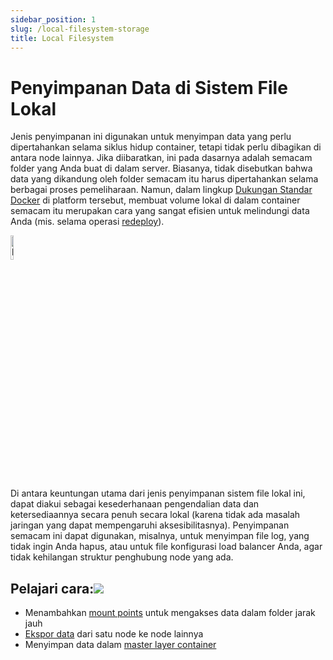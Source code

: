 ```yaml
---
sidebar_position: 1
slug: /local-filesystem-storage
title: Local Filesystem
---
```


# Penyimpanan Data di Sistem File Lokal

Jenis penyimpanan ini digunakan untuk menyimpan data yang perlu dipertahankan selama siklus hidup container, tetapi tidak perlu dibagikan di antara node lainnya. Jika diibaratkan, ini pada dasarnya adalah semacam folder yang Anda buat di dalam server. Biasanya, tidak disebutkan bahwa data yang dikandung oleh folder semacam itu harus dipertahankan selama berbagai proses pemeliharaan. Namun, dalam lingkup [Dukungan Standar Docker](<https://docs.dewacloud.com/docs/container-types/>) di platform tersebut, membuat volume lokal di dalam container semacam itu merupakan cara yang sangat efisien untuk melindungi data Anda (mis. selama operasi [redeploy](<https://docs.dewacloud.com/docs/container-redeploy/>)).

<img src="https://assets.dewacloud.com/dewacloud-docs/data-storage/use-case/local-filesystem/01-local-filesystem-storage.png" alt="local filesystem storage" width="10%"/>

Di antara keuntungan utama dari jenis penyimpanan sistem file lokal ini, dapat diakui sebagai kesederhanaan pengendalian data dan ketersediaannya secara penuh secara lokal (karena tidak ada masalah jaringan yang dapat mempengaruhi aksesibilitasnya). Penyimpanan semacam ini dapat digunakan, misalnya, untuk menyimpan file log, yang tidak ingin Anda hapus, atau untuk file konfigurasi load balancer Anda, agar tidak kehilangan struktur penghubung node yang ada.

## Pelajari cara:[![](#)](<https://docs.dewacloud.com/docs/local-filesystem-storage/#learn-how-to>)

  * Menambahkan [mount points](<https://docs.dewacloud.com/docs/mount-points/>) untuk mengakses data dalam folder jarak jauh
  * [Ekspor data](<https://docs.dewacloud.com/docs/storage-exports/>) dari satu node ke node lainnya
  * Menyimpan data dalam [master layer container](<https://docs.dewacloud.com/docs/primary-container-storage/>)